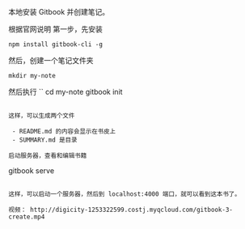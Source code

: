 本地安装 Gitbook 并创建笔记。

根据官网说明 第一步，先安装
```
npm install gitbook-cli -g
```

然后，创建一个笔记文件夹
```
mkdir my-note
```

然后执行
``
cd my-note
gitbook init
```

这样，可以生成两个文件

 - README.md 的内容会显示在书皮上
 - SUMMARY.md 是目录

启动服务器，查看和编辑书籍
```
gitbook serve
```

这样，可以启动一个服务器，然后到 localhost:4000 端口，就可以看到这本书了。

视频： http://digicity-1253322599.costj.myqcloud.com/gitbook-3-create.mp4
